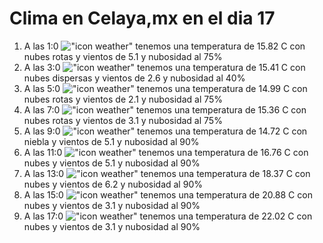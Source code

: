 # Clima en Celaya,mx en el dia 17

1. A las 1:0 !["icon weather"](http://openweathermap.org/img/w/04n.png) tenemos una temperatura de 15.82 C con nubes rotas y  vientos de 5.1 y nubosidad al 75%
1. A las 3:0 !["icon weather"](http://openweathermap.org/img/w/03n.png) tenemos una temperatura de 15.41 C con nubes dispersas y  vientos de 2.6 y nubosidad al 40%
1. A las 5:0 !["icon weather"](http://openweathermap.org/img/w/04n.png) tenemos una temperatura de 14.99 C con nubes rotas y  vientos de 2.1 y nubosidad al 75%
1. A las 7:0 !["icon weather"](http://openweathermap.org/img/w/04n.png) tenemos una temperatura de 15.36 C con nubes rotas y  vientos de 3.1 y nubosidad al 75%
1. A las 9:0 !["icon weather"](http://openweathermap.org/img/w/50d.png) tenemos una temperatura de 14.72 C con niebla y  vientos de 5.1 y nubosidad al 90%
1. A las 11:0 !["icon weather"](http://openweathermap.org/img/w/04d.png) tenemos una temperatura de 16.76 C con nubes y  vientos de 5.1 y nubosidad al 90%
1. A las 13:0 !["icon weather"](http://openweathermap.org/img/w/04d.png) tenemos una temperatura de 18.37 C con nubes y  vientos de 6.2 y nubosidad al 90%
1. A las 15:0 !["icon weather"](http://openweathermap.org/img/w/04d.png) tenemos una temperatura de 20.88 C con nubes y  vientos de 3.1 y nubosidad al 90%
1. A las 17:0 !["icon weather"](http://openweathermap.org/img/w/04d.png) tenemos una temperatura de 22.02 C con nubes y  vientos de 3.1 y nubosidad al 90%
